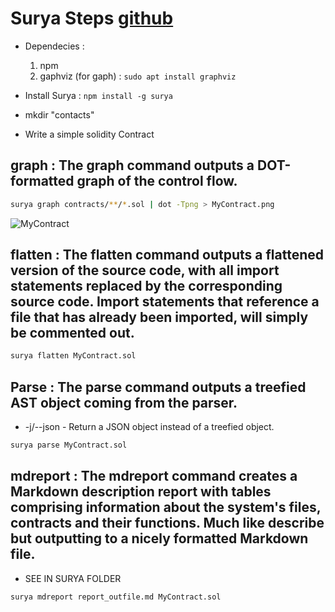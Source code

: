 # Surya Steps [github](https://github.com/Consensys/surya)
- Dependecies :
  1. npm
  2. gaphviz (for gaph) : `sudo apt install graphviz`

- Install Surya : `npm install -g surya`
- mkdir "contacts"
- Write a simple solidity Contract

## graph : The graph command outputs a DOT-formatted graph of the control flow.
``` sh
surya graph contracts/**/*.sol | dot -Tpng > MyContract.png
```
![MyContract](https://github.com/KRIISHSHARMA/solidity-security-audit/assets/86760658/a300e7d5-363c-40b0-8111-d7ea1168dd42)

## flatten : The flatten command outputs a flattened version of the source code, with all import statements replaced by the corresponding source code. Import statements that reference a file that has already been imported, will simply be commented out.

``` sh
surya flatten MyContract.sol
```
## Parse : The parse command outputs a treefied AST object coming from the parser.

-  -j/--json - Return a JSON object instead of a treefied object.

``` sh
surya parse MyContract.sol
```
## mdreport : The mdreport command creates a Markdown description report with tables comprising information about the system's files, contracts and their functions. Much like describe but outputting to a nicely formatted Markdown file.

- SEE IN SURYA FOLDER
``` sh
surya mdreport report_outfile.md MyContract.sol
```

